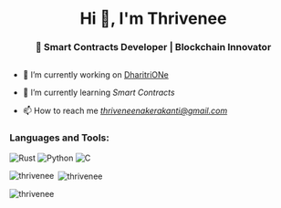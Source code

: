 <h1 align="center">Hi 👋, I'm Thrivenee</h1>
<h3 align="center">🚀 Smart Contracts Developer | Blockchain Innovator </h3>

<p align="left"> <a href="https://twitter.com/" target="blank"><img src="https://img.shields.io/twitter/follow/?logo=twitter&style=for-the-badge" alt="" /></a> </p>

- 🔭 I’m currently working on [DharitriONe](https://github.com/DharitriOne)

- 🌱 I’m currently learning *Smart Contracts*



- 📫 How to reach me *thriveneenakerakanti@gmail.com*  


<h3 align="left">Languages and Tools:</h3>

![Rust](https://img.shields.io/badge/Rust-000000?style=for-the-badge&logo=rust&logoColor=white)
![Python](https://img.shields.io/badge/Python-3776AB?style=for-the-badge&logo=python&logoColor=white) 
![C](https://img.shields.io/badge/C-A8B9CC?style=for-the-badge&logo=c&logoColor=white)



<p><img align="left" src="https://github-readme-stats.vercel.app/api/top-langs?username=thrivenee&show_icons=true&locale=en&layout=compact&theme=radical" alt="thrivenee" /></p>

<p>&nbsp;<img align="center" src="https://github-readme-stats.vercel.app/api?username=thrivenee&show_icons=true&locale=en&theme=radical" alt="thrivenee" /></p>

<p><img align="center" src="https://github-readme-streak-stats.herokuapp.com/?user=thrivenee&theme=radical" alt="thrivenee" /></p>
